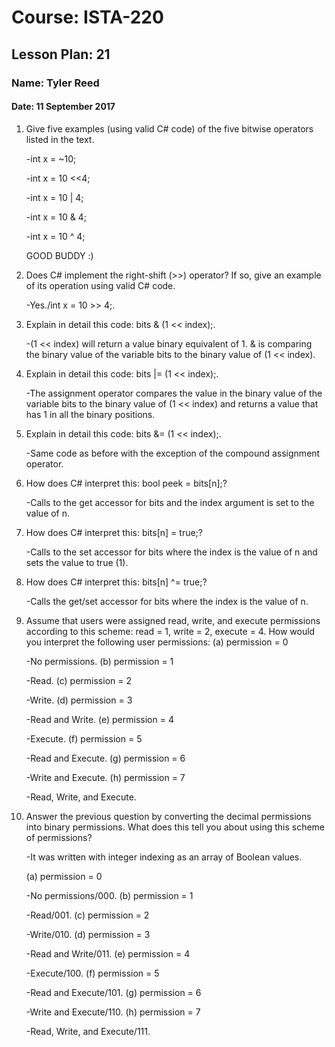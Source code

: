 # Course: ISTA-220
## Lesson Plan: 21
### Name: Tyler Reed
#### Date: 11 September 2017

1. Give five examples (using valid C# code) of the five bitwise operators listed in the text. 

	-int x = ~10;
	
	-int x = 10 <<4;
	
	-int x = 10 | 4;
	
	-int x = 10 & 4;
	
	-int x = 10 ^ 4;
	  
	  GOOD BUDDY :)
1. Does C# implement the right-shift (>>) operator? If so, give an example of its operation using valid C# code.

	-Yes./int x = 10 >> 4;.
1. Explain in detail this code: bits & (1 << index);.

	-(1 << index) will return a value binary equivalent of 1. & is comparing the binary value of the variable bits to the binary value of (1 << index). 
1. Explain in detail this code: bits |= (1 << index);.

	-The assignment operator compares the value in the binary value of the variable bits to the binary value of (1 << index) and returns a value that has 1 in all the binary positions. 
1. Explain in detail this code: bits &= (1 << index);.

	-Same code as before with the exception of the  compound assignment operator.
1. How does C# interpret this: bool peek = bits[n];?

	-Calls to the get accessor for bits and the index argument is set to the value of n. 
1. How does C# interpret this: bits[n] = true;?

	-Calls to the set accessor for bits where the index is the value of n and sets the value to true (1).
1. How does C# interpret this: bits[n] ^= true;?

	-Calls the get/set accessor for bits where the index is the value of n. 
1. Assume that users were assigned read, write, and execute permissions according to this scheme: read = 1, write = 2, execute = 4. How would you interpret the following user permissions:
	(a) permission = 0

	-No permissions.
	(b) permission = 1

	-Read.
	(c) permission = 2

	-Write.
	(d) permission = 3

	-Read and Write.
	(e) permission = 4

	-Execute.
	(f) permission = 5

	-Read and Execute.
	(g) permission = 6

	-Write and Execute. 
	(h) permission = 7

	-Read, Write, and Execute.
1. Answer the previous question by converting the decimal permissions into binary permissions. What does this tell you about using this scheme of permissions?

	-It was written with integer indexing as an array of Boolean values.
	
	(a) permission = 0

	-No permissions/000.
	(b) permission = 1

	-Read/001.
	(c) permission = 2

	-Write/010.
	(d) permission = 3

	-Read and Write/011.
	(e) permission = 4

	-Execute/100.
	(f) permission = 5

	-Read and Execute/101.
	(g) permission = 6

	-Write and Execute/110.
	(h) permission = 7

	-Read, Write, and Execute/111.